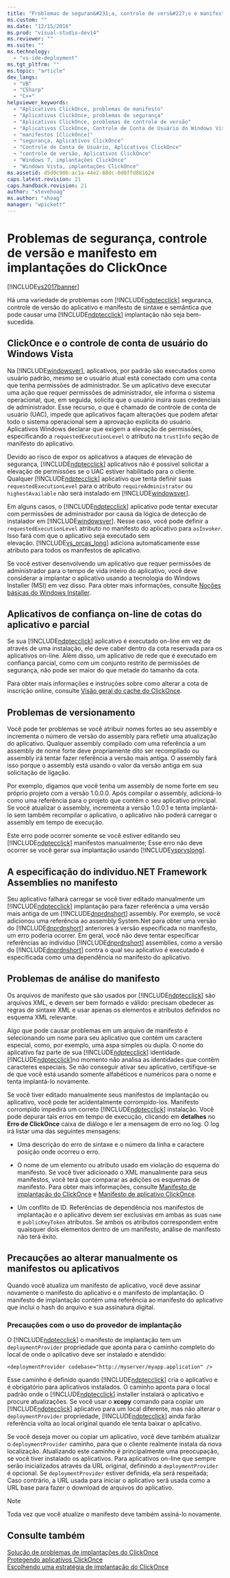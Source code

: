 ```yaml
---
title: "Problemas de seguran&#231;a, controle de vers&#227;o e manifesto em implanta&#231;&#245;es do ClickOnce | Microsoft Docs"
ms.custom: ""
ms.date: "12/15/2016"
ms.prod: "visual-studio-dev14"
ms.reviewer: ""
ms.suite: ""
ms.technology: 
  - "vs-ide-deployment"
ms.tgt_pltfrm: ""
ms.topic: "article"
dev_langs: 
  - "VB"
  - "CSharp"
  - "C++"
helpviewer_keywords: 
  - "Aplicativos ClickOnce, problemas de manifesto"
  - "Aplicativos ClickOnce, problemas de segurança"
  - "Aplicativos ClickOnce, problemas de controle de versão"
  - "Aplicativos ClickOnce, Controle de Conta de Usuário do Windows Vista"
  - "manifestos [ClickOnce]"
  - "segurança, Aplicativos ClickOnce"
  - "Controle de Conta de Usuário, Aplicativos ClickOnce"
  - "controle de versão, Aplicativos ClickOnce"
  - "Windows 7, implantações ClickOnce"
  - "Windows Vista, implantações ClickOnce"
ms.assetid: d5d0c90b-ac1a-44e2-88dc-0d0ffd881624
caps.latest.revision: 21
caps.handback.revision: 21
author: "stevehoag"
ms.author: "shoag"
manager: "wpickett"
---
```

# Problemas de seguran&#231;a, controle de vers&#227;o e manifesto em implanta&#231;&#245;es do ClickOnce
[!INCLUDE[vs2017banner](../code-quality/includes/vs2017banner.md)]

Há uma variedade de problemas com [!INCLUDE[ndptecclick](../deployment/includes/ndptecclick_md.md)] segurança, controle de versão do aplicativo e manifesto de sintaxe e semântica que pode causar uma [!INCLUDE[ndptecclick](../deployment/includes/ndptecclick_md.md)] implantação não seja bem\-sucedida.  
  
## ClickOnce e o controle de conta de usuário do Windows Vista  
 Na [!INCLUDE[windowsver](../deployment/includes/windowsver_md.md)], aplicativos, por padrão são executados como usuário padrão, mesmo se o usuário atual está conectado com uma conta que tenha permissões de administrador.  Se um aplicativo deve executar uma ação que requer permissões de administrador, ele informa o sistema operacional, que, em seguida, solicita que o usuário insira suas credenciais de administrador.  Esse recurso, o que é chamado de controle de conta de usuário \(UAC\), impede que aplicativos façam alterações que podem afetar todo o sistema operacional sem a aprovação explícita do usuário.  Aplicativos Windows declarar que exigem a elevação de permissões, especificando a `requestedExecutionLevel` o atributo na `trustInfo` seção de manifesto do aplicativo.  
  
 Devido ao risco de expor os aplicativos a ataques de elevação de segurança, [!INCLUDE[ndptecclick](../deployment/includes/ndptecclick_md.md)] aplicativos não é possível solicitar a elevação de permissões se o UAC estiver habilitado para o cliente.  Qualquer [!INCLUDE[ndptecclick](../deployment/includes/ndptecclick_md.md)] aplicativo que tenta definir suas `requestedExecutionLevel` para o atributo `requireAdministrator` ou `highestAvailable` não será instalado em [!INCLUDE[windowsver](../deployment/includes/windowsver_md.md)].  
  
 Em alguns casos, o [!INCLUDE[ndptecclick](../deployment/includes/ndptecclick_md.md)] aplicativo pode tentar executar com permissões de administrador por causa da lógica de detecção de instalador em [!INCLUDE[windowsver](../deployment/includes/windowsver_md.md)].  Nesse caso, você pode definir a `requestedExecutionLevel` atributo no manifesto do aplicativo para `asInvoker`.  Isso fará com que o aplicativo seja executado sem elevação. [!INCLUDE[vs_orcas_long](../debugger/includes/vs_orcas_long_md.md)] adiciona automaticamente esse atributo para todos os manifestos de aplicativo.  
  
 Se você estiver desenvolvendo um aplicativo que requer permissões de administrador para o tempo de vida inteiro do aplicativo, você deve considerar a implantar o aplicativo usando a tecnologia do Windows Installer \(MSI\) em vez disso.  Para obter mais informações, consulte [Noções básicas do Windows Installer](../extensibility/internals/windows-installer-basics.md).  
  
## Aplicativos de confiança on\-line de cotas do aplicativo e parcial  
 Se sua [!INCLUDE[ndptecclick](../deployment/includes/ndptecclick_md.md)] aplicativo é executado on\-line em vez de através de uma instalação, ele deve caber dentro da cota reservada para os aplicativos on\-line.  Além disso, um aplicativo de rede que é executado em confiança parcial, como com um conjunto restrito de permissões de segurança, não pode ser maior do que metade do tamanho da cota.  
  
 Para obter mais informações e instruções sobre como alterar a cota de inscrição online, consulte [Visão geral do cache do ClickOnce](../deployment/clickonce-cache-overview.md).  
  
## Problemas de versionamento  
 Você pode ter problemas se você atribuir nomes fortes ao seu assembly e incrementa o número de versão do assembly para refletir uma atualização do aplicativo.  Qualquer assembly compilado com uma referência a um assembly de nome forte deve propriamente dito ser recompilado ou assembly irá tentar fazer referência a versão mais antiga.  O assembly fará isso porque o assembly está usando o valor da versão antiga em sua solicitação de ligação.  
  
 Por exemplo, digamos que você tenha um assembly de nome forte em seu próprio projeto com a versão 1.0.0.0.  Após compilar o assembly, adicioná\-lo como uma referência para o projeto que contém o seu aplicativo principal.  Se você atualizar o assembly, incrementa a versão 1.0.0.1 e tenta implantá\-lo sem também recompilar o aplicativo, o aplicativo não poderá carregar o assembly em tempo de execução.  
  
 Este erro pode ocorrer somente se você estiver editando seu [!INCLUDE[ndptecclick](../deployment/includes/ndptecclick_md.md)] manifestos manualmente; Esse erro não deve ocorrer se você gerar sua implantação usando [!INCLUDE[vsprvslong](../code-quality/includes/vsprvslong_md.md)].  
  
## A especificação do indivíduo.NET Framework Assemblies no manifesto  
 Seu aplicativo falhará carregar se você tiver editado manualmente um [!INCLUDE[ndptecclick](../deployment/includes/ndptecclick_md.md)] implantação para fazer referência a uma versão mais antiga de um [!INCLUDE[dnprdnshort](../code-quality/includes/dnprdnshort_md.md)] assembly.  Por exemplo, se você adicionou uma referência ao assembly System.Net para obter uma versão do [!INCLUDE[dnprdnshort](../code-quality/includes/dnprdnshort_md.md)] anteriores à versão especificada no manifesto, um erro poderia ocorrer.  Em geral, você não deve tentar especificar referências ao indivíduo [!INCLUDE[dnprdnshort](../code-quality/includes/dnprdnshort_md.md)] assemblies, como a versão do [!INCLUDE[dnprdnshort](../code-quality/includes/dnprdnshort_md.md)] contra o qual seu aplicativo é executado é especificada como uma dependência no manifesto do aplicativo.  
  
## Problemas de análise do manifesto  
 Os arquivos de manifesto que são usados por [!INCLUDE[ndptecclick](../deployment/includes/ndptecclick_md.md)] são arquivos XML, e devem ser bem formado e válido: precisam obedecer as regras de sintaxe XML e usar apenas os elementos e atributos definidos no esquema XML relevante.  
  
 Algo que pode causar problemas em um arquivo de manifesto é selecionando um nome para seu aplicativo que contém um caractere especial, como, por exemplo, uma aspa simples ou dupla.  O nome do aplicativo faz parte de sua [!INCLUDE[ndptecclick](../deployment/includes/ndptecclick_md.md)] identidade.  [!INCLUDE[ndptecclick](../deployment/includes/ndptecclick_md.md)]no momento não analisa as identidades que contêm caracteres especiais.  Se não conseguir ativar seu aplicativo, certifique\-se de que você está usando somente alfabéticos e numéricos para o nome e tenta implantá\-lo novamente.  
  
 Se você tiver editado manualmente seus manifestos de implantação ou aplicativo, você pode ter acidentalmente corrompido\-los.  Manifesto corrompido impedirá um correto [!INCLUDE[ndptecclick](../deployment/includes/ndptecclick_md.md)] instalação.  Você pode depurar tais erros em tempo de execução, clicando em  **detalhes** no  **Erro de ClickOnce** caixa de diálogo e ler a mensagem de erro no log.  O log irá listar uma das seguintes mensagens:  
  
-   Uma descrição do erro de sintaxe e o número da linha e caractere posição onde ocorreu o erro.  
  
-   O nome de um elemento ou atributo usado em violação do esquema do manifesto.  Se você tiver adicionado o XML manualmente para seus manifestos, você terá que comparar as adições os esquemas de manifesto.  Para obter mais informações, consulte [Manifesto de implantação do ClickOnce](../deployment/clickonce-deployment-manifest.md) e [Manifesto de aplicativo ClickOnce](../deployment/clickonce-application-manifest.md).  
  
-   Um conflito de ID.  Referências de dependência nos manifestos de implantação e o aplicativo devem ser exclusivas em ambas as suas `name` e `publicKeyToken` atributos.  Se ambos os atributos correspondem entre quaisquer dois elementos dentro de um manifesto, análise de manifesto não terá êxito.  
  
## Precauções ao alterar manualmente os manifestos ou aplicativos  
 Quando você atualiza um manifesto de aplicativo, você deve assinar novamente o manifesto do aplicativo e o manifesto de implantação.  O manifesto de implantação contém uma referência ao manifesto do aplicativo que inclui o hash do arquivo e sua assinatura digital.  
  
### Precauções com o uso do provedor de implantação  
 O [!INCLUDE[ndptecclick](../deployment/includes/ndptecclick_md.md)] o manifesto de implantação tem um `deploymentProvider` propriedade que aponta para o caminho completo do local de onde o aplicativo deve ser instalado e atendido:  
  
```  
<deploymentProvider codebase="http://myserver/myapp.application" />  
```  
  
 Esse caminho é definido quando [!INCLUDE[ndptecclick](../deployment/includes/ndptecclick_md.md)] cria o aplicativo e é obrigatório para aplicativos instalados.  O caminho aponta para o local padrão onde o [!INCLUDE[ndptecclick](../deployment/includes/ndptecclick_md.md)] installer instalará o aplicativo e procure atualizações.  Se você usar o **xcopy** comando para copiar um [!INCLUDE[ndptecclick](../deployment/includes/ndptecclick_md.md)] aplicativo para um local diferente, mas não alterar o `deploymentProvider` propriedade, [!INCLUDE[ndptecclick](../deployment/includes/ndptecclick_md.md)] ainda farão referência volta ao local original quando ele tenta baixar o aplicativo.  
  
 Se você deseja mover ou copiar um aplicativo, você deve também atualizar o `deploymentProvider` caminho, para que o cliente realmente instala da nova localização.  Atualizando este caminho é principalmente uma preocupação, se você tiver instalado os aplicativos.  Para aplicativos on\-line que sempre serão inicializados através da URL original, definindo a `deploymentProvider` é opcional.  Se `deploymentProvider` estiver definida, ela será respeitada; Caso contrário, a URL usada para iniciar o aplicativo será usada como a URL base para fazer o download de arquivos do aplicativo.  
  
> [!NOTE]
>  Toda vez que você atualize o manifesto deve também assiná\-lo novamente.  
  
## Consulte também  
 [Solução de problemas de implantações do ClickOnce](../deployment/troubleshooting-clickonce-deployments.md)   
 [Protegendo aplicativos ClickOnce](../deployment/securing-clickonce-applications.md)   
 [Escolhendo uma estratégia de implantação do ClickOnce](../deployment/choosing-a-clickonce-deployment-strategy.md)